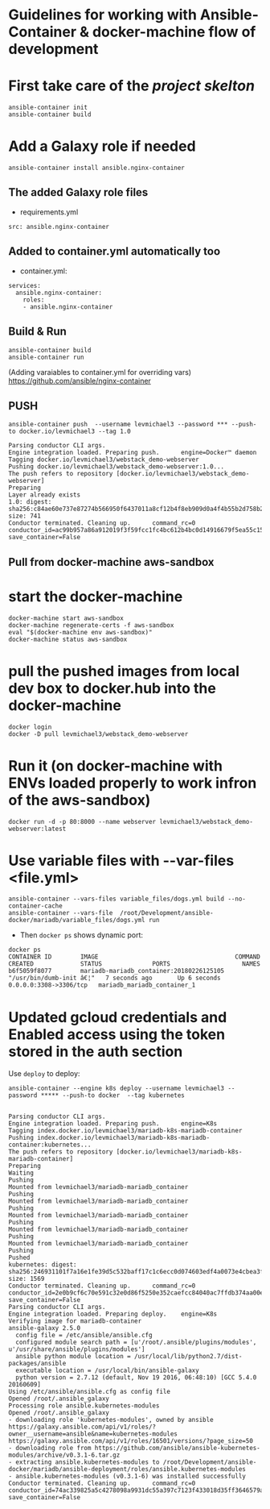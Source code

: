 # Guidelines for working with Ansible-Container & docker-machine flow of development

# First take care of the *project skelton*
```
ansible-container init 
ansible-container build
```
# Add a Galaxy role if needed
```
ansible-container install ansible.nginx-container
```

## The added Galaxy role files

- requirements.yml
```
src: ansible.nginx-container
```

## Added to container.yml automatically too

- container.yml:
```
services:
  ansible.nginx-container:
    roles:
    - ansible.nginx-container
```

## Build & Run
```
ansible-container build
ansible-container run
```

(Adding varaiables to container.yml for overriding vars)
https://github.com/ansible/nginx-container

## PUSH
```
ansible-container push  --username levmichael3 --password *** --push-to docker.io/levmichael3 --tag 1.0

Parsing conductor CLI args.
Engine integration loaded. Preparing push.      engine=Docker™ daemon
Tagging docker.io/levmichael3/webstack_demo-webserver
Pushing docker.io/levmichael3/webstack_demo-webserver:1.0...
The push refers to repository [docker.io/levmichael3/webstack_demo-webserver]
Preparing
Layer already exists
1.0: digest: sha256:c84ae60e737e87274b566950f6437011a8cf12b4f8eb909d0a4f4b55b2d758b2 size: 741
Conductor terminated. Cleaning up.      command_rc=0 conductor_id=ac99b957a86a912019f3f59fcc1fc4bc612b4bc0d14916679f5ea55c15767133 save_container=False
```

## Pull from docker-machine aws-sandbox

# start the docker-machine
```
docker-machine start aws-sandbox
docker-machine regenerate-certs -f aws-sandbox
eval "$(docker-machine env aws-sandbox)"
docker-machine status aws-sandbox
```

# pull the pushed images from local dev box to docker.hub into the docker-machine
```
docker login
docker -D pull levmichael3/webstack_demo-webserver
```

# Run it (on docker-machine with ENVs loaded properly to work infron of the aws-sandbox)
```
docker run -d -p 80:8000 --name webserver levmichael3/webstack_demo-webserver:latest
```

# Use variable files with --var-files <file.yml>

```
ansible-container --vars-files variable_files/dogs.yml build --no-container-cache
ansible-container --vars-file  /root/Development/ansible-docker/mariadb/variable_files/dogs.yml run
```

- Then `docker ps` shows dynamic port:
```
docker ps
CONTAINER ID        IMAGE                                      COMMAND                  CREATED             STATUS              PORTS                    NAMES
b6f5059f8077        mariadb-mariadb_container:20180226125105   "/usr/bin/dumb-init â€¦"   7 seconds ago       Up 6 seconds        0.0.0.0:3308->3306/tcp   mariadb_mariadb_container_1
```

# Updated gcloud credentials and Enabled access using the token stored in the auth section

Use `deploy` to deploy:

```
ansible-container --engine k8s deploy --username levmichael3 --password ***** --push-to docker  --tag kubernetes  


Parsing conductor CLI args.
Engine integration loaded. Preparing push.      engine=K8s
Tagging index.docker.io/levmichael3/mariadb-k8s-mariadb-container
Pushing index.docker.io/levmichael3/mariadb-k8s-mariadb-container:kubernetes...
The push refers to repository [docker.io/levmichael3/mariadb-k8s-mariadb-container]
Preparing
Waiting
Pushing
Mounted from levmichael3/mariadb-mariadb_container
Pushing
Mounted from levmichael3/mariadb-mariadb_container
Pushing
Mounted from levmichael3/mariadb-mariadb_container
Pushing
Mounted from levmichael3/mariadb-mariadb_container
Pushing
Mounted from levmichael3/mariadb-mariadb_container
Pushing
Pushed
kubernetes: digest: sha256:246931101f7a16e1fe39d5c532baff17c1c6ecc0d074603edf4a0073e4cbea3f size: 1569
Conductor terminated. Cleaning up.      command_rc=0 conductor_id=2e0b9cf6c70e591c32e0d86f5250e352caefcc84040ac7ffdb374aa00e01abb8 save_container=False
Parsing conductor CLI args.
Engine integration loaded. Preparing deploy.    engine=K8s
Verifying image for mariadb-container
ansible-galaxy 2.5.0
  config file = /etc/ansible/ansible.cfg
  configured module search path = [u'/root/.ansible/plugins/modules', u'/usr/share/ansible/plugins/modules']
  ansible python module location = /usr/local/lib/python2.7/dist-packages/ansible
  executable location = /usr/local/bin/ansible-galaxy
  python version = 2.7.12 (default, Nov 19 2016, 06:48:10) [GCC 5.4.0 20160609]
Using /etc/ansible/ansible.cfg as config file
Opened /root/.ansible_galaxy
Processing role ansible.kubernetes-modules
Opened /root/.ansible_galaxy
- downloading role 'kubernetes-modules', owned by ansible
https://galaxy.ansible.com/api/v1/roles/?owner__username=ansible&name=kubernetes-modules
https://galaxy.ansible.com/api/v1/roles/16501/versions/?page_size=50
- downloading role from https://github.com/ansible/ansible-kubernetes-modules/archive/v0.3.1-6.tar.gz
- extracting ansible.kubernetes-modules to /root/Development/ansible-docker/mariadb/ansible-deployment/roles/ansible.kubernetes-modules
- ansible.kubernetes-modules (v0.3.1-6) was installed successfully
Conductor terminated. Cleaning up.      command_rc=0 conductor_id=74ac339825a5c4278098a9931dc55a397c7123f433018d35ff3646579a9fc5ab save_container=False

```
